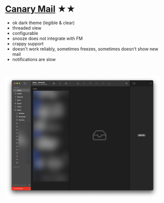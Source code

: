 # [Canary Mail](https://canarymail.io) ★★


- ok dark theme (legible & clear)
- threaded view
- configurable
- snooze does not integrate with FM
- crappy support
- doesn't work reliably, sometimes freezes, sometimes doesn't show new mail
- notifications are slow



<br>

![Screenshot](canary.png)
